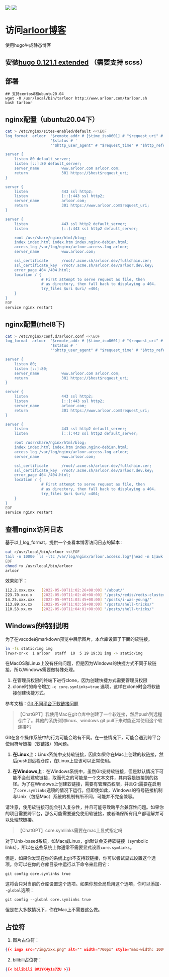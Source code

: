 [![](https://img.shields.io/github/last-commit/arloor/blog.svg?style=flat)](https://github.com/arloor/blog/commit/master)
![](https://img.shields.io/github/languages/code-size/arloor/blog.svg?style=flat)

# 访问[arloor博客](http://www.arloor.com)
使用hugo生成静态博客

## 安装[hugo 0.121.1 extended](https://github.com/gohugoio/hugo/releases/tag/v0.121.1) （需要支持 scss）

## 部署

```
## 支持centos8和ubuntu20.04
wget -O /usr/local/bin/tarloor http://www.arloor.com/tarloor.sh
bash tarloor
```

## nginx配置（ubuntu20.04下）

```bash
cat > /etc/nginx/sites-enabled/default <<\EOF
log_format  arloor  '$remote_addr # [$time_iso8601] # "$request_uri" # '
                    '$status # '
                    '"$http_user_agent" # "$request_time" # "$http_referer"';

server {
    listen 80 default_server;
    listen [::]:80 default_server;
    server_name          www.arloor.com arloor.com;
    return               301 https://$host$request_uri;
}

server {
    listen               443 ssl http2;
    listen               [::]:443 ssl http2;
    server_name          arloor.com;
    return               301 https://www.arloor.com$request_uri;
}

server {
    listen               443 ssl http2 default_server;
    listen               [::]:443 ssl http2 default_server;

    root /usr/share/nginx/html/blog;
    index index.html index.htm index.nginx-debian.html;
    access_log /var/log/nginx/arloor.access.log arloor;
    server_name          www.arloor.com;

    ssl_certificate      /root/.acme.sh/arloor.dev/fullchain.cer;
    ssl_certificate_key  /root/.acme.sh/arloor.dev/arloor.dev.key;
    error_page 404 /404.html;
    location / {
                # First attempt to serve request as file, then
                # as directory, then fall back to displaying a 404.
                try_files $uri $uri/ =404;
    }
}
EOF
service nginx restart
```

## nginx配置(rhel8下)

```bash
cat > /etc/nginx/conf.d/arloor.conf <<\EOF
log_format  arloor  '$remote_addr # [$time_iso8601] # "$request_uri" # '
                    '$status # '
                    '"$http_user_agent" # "$request_time" # "$http_referer"';

server {
    listen 80;
    listen [::]:80;
    server_name          www.arloor.com arloor.com;
    return               301 https://$host$request_uri;
}

server {
    listen               443 ssl http2;
    listen               [::]:443 ssl http2;
    server_name          arloor.com;
    return               301 https://www.arloor.com$request_uri;
}

server {
    listen               443 ssl http2 default_server;
    listen               [::]:443 ssl http2 default_server;

    root /usr/share/nginx/html/blog;
    index index.html index.htm index.nginx-debian.html;
    access_log /var/log/nginx/arloor.access.log arloor;
    server_name          www.arloor.com;

    ssl_certificate      /root/.acme.sh/arloor.dev/fullchain.cer;
    ssl_certificate_key  /root/.acme.sh/arloor.dev/arloor.dev.key;
    error_page 404 /404.html;
    location / {
                # First attempt to serve request as file, then
                # as directory, then fall back to displaying a 404.
                try_files $uri $uri/ =404;
    }
}
EOF
service nginx restart
```

## 查看nginx访问日志

基于以上log_format，提供一个查看本博客访问日志的脚本：

```bash
cat >/usr/local/bin/arloor <<\EOF
tail -n 10000 `ls -ltc /var/log/nginx/arloor.access.log*|head -n 1|awk '{print $9}'`|awk -F" # " '$3~"(.*post.*|.*about.*|.*page.*|.*tags.*|^\"/\"$)" && $4==200 {printf("%s %15s %-30s %s\n",$2,$1,$3,$5)}'
EOF
chmod +x /usr/local/bin/arloor
arloor
```

效果如下：

```bash
112.2.xxx.xxx   [2022-05-09T11:02:26+08:00] "/about/"
223.70.xxx.x    [2022-05-09T11:02:46+08:00] "/posts/redis/redis-cluster/"
14.25.xxx.xxx   [2022-05-09T11:03:45+08:00] "/posts/i-was-young/"
113.89.xx.xx    [2022-05-09T11:03:58+08:00] "/posts/shell-tricks/"
110.53.xx.xx    [2022-05-09T11:04:01+08:00] "/posts/shell-tricks/"
```

## Windows的特别说明

为了在vscode的markdown预览中展示图片，本仓库设置了下面的软链接。

```bash
ln -fs static/img img
lrwxr-xr-x  1 arloor  staff  10  5 19 19:31 img -> static/img
```

在MacOS和Linux上没有任何问题，但是因为Windows的快捷方式不同于软链接，所以Windows需要做特殊处理。

1. 在管理员权限的终端下进行clone，因为创建快捷方式需要管理员权限
2. clone时的命令增加 `-c core.symlinks=true` 选项，这样在clone时会将软链接创建快捷方式。

参考文档：[Git 不同平台下软链接问题](https://murphypei.github.io/blog/2021/03/git-symlink)

> 【ChatGPT】我使用Mac在git仓库中创建了一个软连接，然后push到远程仓库了。其他的系统例如linux、windows git pull下来时能正常使用这个软连接吗

Git在各个操作系统中的行为可能会略有不同。在一些情况下，可能会遇到跨平台使用符号链接（软链接）的问题。

1. **在Linux上**：Linux系统中支持软链接，因此如果你在Mac上创建的软链接，然后push到远程仓库，在Linux上应该可以正常使用。

2. **在Windows上**：在Windows系统中，虽然Git支持软链接，但是默认情况下可能不会创建软链接，取而代之的可能是一个文本文件，其内容是链接到的路径。为了在Windows上创建软链接，需要有管理员权限，并且Git需要在启用了`core.symlinks`选项的情况下运行。但即使如此，Windows的符号链接机制与Unix（包括Mac）系统的机制有所不同，可能并不完全兼容。

请注意，使用软链接可能会引入复杂性，并且可能导致跨平台兼容性问题。如果你的项目需要跨平台，那么可能需要避免使用软链接，或者确保所有用户都理解并可以处理软链接。

> 【ChatGPT】core.symlinks需要在mac上显式指定吗

对于Unix-based系统，如Mac或Linux，git默认会支持软链接（symbolic links），所以在这些系统上你通常不需要显式设置`core.symlinks`。

但是，如果你发现在你的系统上git不支持软链接，你可以尝试显式设置这个选项。你可以在你的仓库目录中运行以下命令来启用它：

```
git config core.symlinks true
```

这将会只对当前的仓库设置这个选项。如果你想全局启用这个选项，你可以添加`--global`选项：

```
git config --global core.symlinks true
```

但是在大多数情况下，你在Mac上不需要这么做。

## 占位符

1. 图片占位符：

```json
{{< imgx src="/img/xxx.png" alt="" width="700px" style="max-width: 100%;">}}
```

2. bilibili占位符：

```json
{{< bilibili BV1YK4y1s7ZU >}}
```